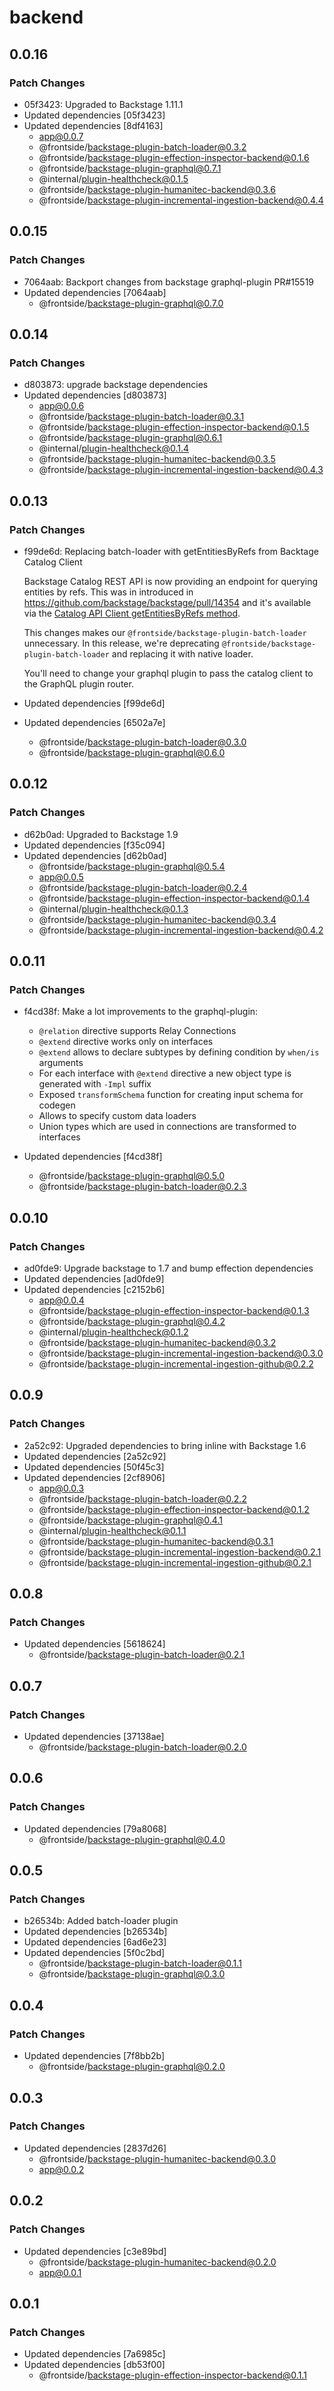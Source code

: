 # backend

## 0.0.16

### Patch Changes

- 05f3423: Upgraded to Backstage 1.11.1
- Updated dependencies [05f3423]
- Updated dependencies [8df4163]
  - app@0.0.7
  - @frontside/backstage-plugin-batch-loader@0.3.2
  - @frontside/backstage-plugin-effection-inspector-backend@0.1.6
  - @frontside/backstage-plugin-graphql@0.7.1
  - @internal/plugin-healthcheck@0.1.5
  - @frontside/backstage-plugin-humanitec-backend@0.3.6
  - @frontside/backstage-plugin-incremental-ingestion-backend@0.4.4

## 0.0.15

### Patch Changes

- 7064aab: Backport changes from backstage graphql-plugin PR#15519
- Updated dependencies [7064aab]
  - @frontside/backstage-plugin-graphql@0.7.0

## 0.0.14

### Patch Changes

- d803873: upgrade backstage dependencies
- Updated dependencies [d803873]
  - app@0.0.6
  - @frontside/backstage-plugin-batch-loader@0.3.1
  - @frontside/backstage-plugin-effection-inspector-backend@0.1.5
  - @frontside/backstage-plugin-graphql@0.6.1
  - @internal/plugin-healthcheck@0.1.4
  - @frontside/backstage-plugin-humanitec-backend@0.3.5
  - @frontside/backstage-plugin-incremental-ingestion-backend@0.4.3

## 0.0.13

### Patch Changes

- f99de6d: Replacing batch-loader with getEntitiesByRefs from Backtage Catalog Client

  Backstage Catalog REST API is now providing an endpoint for querying entities by refs.
  This was in introduced in https://github.com/backstage/backstage/pull/14354 and
  it's available via the [Catalog API Client getEntitiesByRefs method](https://backstage.io/docs/reference/catalog-client.catalogapi.getentitiesbyrefs).

  This changes makes our `@frontside/backstage-plugin-batch-loader` unnecessary. In this release, we're deprecating
  `@frontside/backstage-plugin-batch-loader` and replacing it with native loader.

  You'll need to change your graphql plugin to pass the catalog client to the GraphQL plugin router.

- Updated dependencies [f99de6d]
- Updated dependencies [6502a7e]
  - @frontside/backstage-plugin-batch-loader@0.3.0
  - @frontside/backstage-plugin-graphql@0.6.0

## 0.0.12

### Patch Changes

- d62b0ad: Upgraded to Backstage 1.9
- Updated dependencies [f35c094]
- Updated dependencies [d62b0ad]
  - @frontside/backstage-plugin-graphql@0.5.4
  - app@0.0.5
  - @frontside/backstage-plugin-batch-loader@0.2.4
  - @frontside/backstage-plugin-effection-inspector-backend@0.1.4
  - @internal/plugin-healthcheck@0.1.3
  - @frontside/backstage-plugin-humanitec-backend@0.3.4
  - @frontside/backstage-plugin-incremental-ingestion-backend@0.4.2

## 0.0.11

### Patch Changes

- f4cd38f: Make a lot improvements to the graphql-plugin:

  - `@relation` directive supports Relay Connections
  - `@extend` directive works only on interfaces
  - `@extend` allows to declare subtypes by defining condition by `when/is` arguments
  - For each interface with `@extend` directive a new object type is generated with `-Impl` suffix
  - Exposed `transformSchema` function for creating input schema for codegen
  - Allows to specify custom data loaders
  - Union types which are used in connections are transformed to interfaces

- Updated dependencies [f4cd38f]
  - @frontside/backstage-plugin-graphql@0.5.0
  - @frontside/backstage-plugin-batch-loader@0.2.3

## 0.0.10

### Patch Changes

- ad0fde9: Upgrade backstage to 1.7 and bump effection dependencies
- Updated dependencies [ad0fde9]
- Updated dependencies [c2152b6]
  - app@0.0.4
  - @frontside/backstage-plugin-effection-inspector-backend@0.1.3
  - @frontside/backstage-plugin-graphql@0.4.2
  - @internal/plugin-healthcheck@0.1.2
  - @frontside/backstage-plugin-humanitec-backend@0.3.2
  - @frontside/backstage-plugin-incremental-ingestion-backend@0.3.0
  - @frontside/backstage-plugin-incremental-ingestion-github@0.2.2

## 0.0.9

### Patch Changes

- 2a52c92: Upgraded dependencies to bring inline with Backstage 1.6
- Updated dependencies [2a52c92]
- Updated dependencies [50f45c3]
- Updated dependencies [2cf8906]
  - app@0.0.3
  - @frontside/backstage-plugin-batch-loader@0.2.2
  - @frontside/backstage-plugin-effection-inspector-backend@0.1.2
  - @frontside/backstage-plugin-graphql@0.4.1
  - @internal/plugin-healthcheck@0.1.1
  - @frontside/backstage-plugin-humanitec-backend@0.3.1
  - @frontside/backstage-plugin-incremental-ingestion-backend@0.2.1
  - @frontside/backstage-plugin-incremental-ingestion-github@0.2.1

## 0.0.8

### Patch Changes

- Updated dependencies [5618624]
  - @frontside/backstage-plugin-batch-loader@0.2.1

## 0.0.7

### Patch Changes

- Updated dependencies [37138ae]
  - @frontside/backstage-plugin-batch-loader@0.2.0

## 0.0.6

### Patch Changes

- Updated dependencies [79a8068]
  - @frontside/backstage-plugin-graphql@0.4.0

## 0.0.5

### Patch Changes

- b26534b: Added batch-loader plugin
- Updated dependencies [b26534b]
- Updated dependencies [6ad6e23]
- Updated dependencies [5f0c2bd]
  - @frontside/backstage-plugin-batch-loader@0.1.1
  - @frontside/backstage-plugin-graphql@0.3.0

## 0.0.4

### Patch Changes

- Updated dependencies [7f8bb2b]
  - @frontside/backstage-plugin-graphql@0.2.0

## 0.0.3

### Patch Changes

- Updated dependencies [2837d26]
  - @frontside/backstage-plugin-humanitec-backend@0.3.0
  - app@0.0.2

## 0.0.2

### Patch Changes

- Updated dependencies [c3e89bd]
  - @frontside/backstage-plugin-humanitec-backend@0.2.0
  - app@0.0.1

## 0.0.1

### Patch Changes

- Updated dependencies [7a6985c]
- Updated dependencies [db53f00]
  - @frontside/backstage-plugin-effection-inspector-backend@0.1.1
